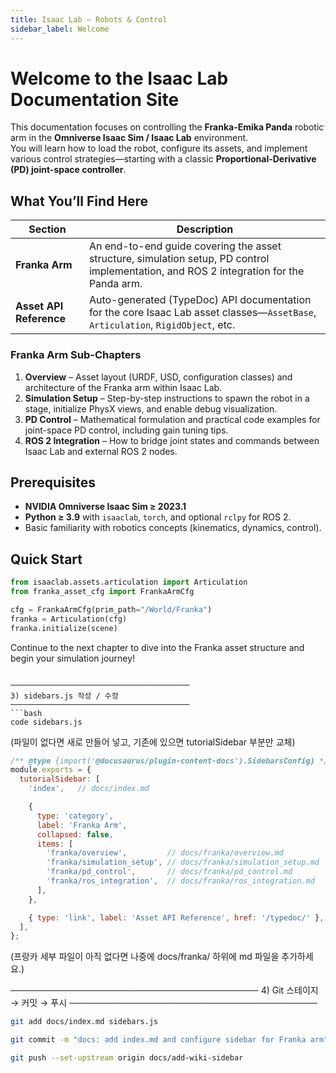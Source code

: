 ```yaml
---
title: Isaac Lab – Robots & Control
sidebar_label: Welcome
---
```


# Welcome to the Isaac Lab Documentation Site

This documentation focuses on controlling the **Franka-Emika Panda** robotic arm in the **Omniverse Isaac Sim / Isaac Lab** environment.  
You will learn how to load the robot, configure its assets, and implement various control strategies—starting with a classic **Proportional-Derivative (PD) joint-space controller**.

## What You’ll Find Here

| Section | Description |
|---------|-------------|
| **Franka Arm** | An end-to-end guide covering the asset structure, simulation setup, PD control implementation, and ROS 2 integration for the Panda arm. |
| **Asset API Reference** | Auto-generated (TypeDoc) API documentation for the core Isaac Lab asset classes—`AssetBase`, `Articulation`, `RigidObject`, etc. |

### Franka Arm Sub-Chapters
1. **Overview** – Asset layout (URDF, USD, configuration classes) and architecture of the Franka arm within Isaac Lab.  
2. **Simulation Setup** – Step-by-step instructions to spawn the robot in a stage, initialize PhysX views, and enable debug visualization.  
3. **PD Control** – Mathematical formulation and practical code examples for joint-space PD control, including gain tuning tips.  
4. **ROS 2 Integration** – How to bridge joint states and commands between Isaac Lab and external ROS 2 nodes.

## Prerequisites
* **NVIDIA Omniverse Isaac Sim ≥ 2023.1**  
* **Python ≥ 3.9** with `isaaclab`, `torch`, and optional `rclpy` for ROS 2.  
* Basic familiarity with robotics concepts (kinematics, dynamics, control).

## Quick Start
```python
from isaaclab.assets.articulation import Articulation
from franka_asset_cfg import FrankaArmCfg

cfg = FrankaArmCfg(prim_path="/World/Franka")
franka = Articulation(cfg)
franka.initialize(scene)
```

Continue to the next chapter to dive into the Franka asset structure and begin your simulation journey!
```

────────────────────────────────────────
3) sidebars.js 작성 / 수정
────────────────────────────────────────
```bash
code sidebars.js
```

(파일이 없다면 새로 만들어 넣고, 기존에 있으면 tutorialSidebar 부분만 교체)

```javascript:sidebars.js
/** @type {import('@docusaurus/plugin-content-docs').SidebarsConfig} */
module.exports = {
  tutorialSidebar: [
    'index',   // docs/index.md

    {
      type: 'category',
      label: 'Franka Arm',
      collapsed: false,
      items: [
        'franka/overview',         // docs/franka/overview.md
        'franka/simulation_setup', // docs/franka/simulation_setup.md
        'franka/pd_control',       // docs/franka/pd_control.md
        'franka/ros_integration',  // docs/franka/ros_integration.md
      ],
    },

    { type: 'link', label: 'Asset API Reference', href: '/typedoc/' },
  ],
};
```

(프랑카 세부 파일이 아직 없다면 나중에 docs/franka/ 하위에 md 파일을 추가하세요.)

────────────────────────────────────────
4) Git 스테이지 → 커밋 → 푸시
────────────────────────────────────────
```bash
git add docs/index.md sidebars.js
```

```bash
git commit -m "docs: add index.md and configure sidebar for Franka arm"
```

```bash
git push --set-upstream origin docs/add-wiki-sidebar
